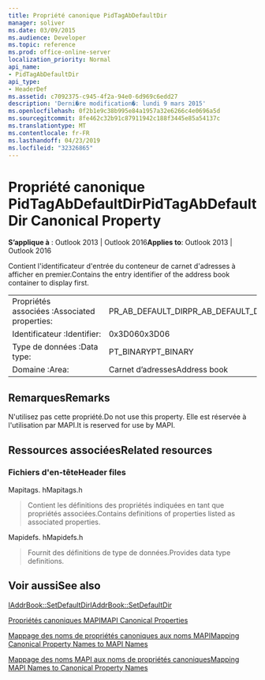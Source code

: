 ```yaml
---
title: Propriété canonique PidTagAbDefaultDir
manager: soliver
ms.date: 03/09/2015
ms.audience: Developer
ms.topic: reference
ms.prod: office-online-server
localization_priority: Normal
api_name:
- PidTagAbDefaultDir
api_type:
- HeaderDef
ms.assetid: c7092375-c945-4f2a-94e0-6d969c6edd27
description: 'Derni�re modification�: lundi 9 mars 2015'
ms.openlocfilehash: 0f2b1e9c38b995e84a1957a32e6266c4e0696a5d
ms.sourcegitcommit: 8fe462c32b91c87911942c188f3445e85a54137c
ms.translationtype: MT
ms.contentlocale: fr-FR
ms.lasthandoff: 04/23/2019
ms.locfileid: "32326865"
---
```

# <a name="pidtagabdefaultdir-canonical-property"></a><span data-ttu-id="eaf94-103">Propriété canonique PidTagAbDefaultDir</span><span class="sxs-lookup"><span data-stu-id="eaf94-103">PidTagAbDefaultDir Canonical Property</span></span>

  
  
<span data-ttu-id="eaf94-104">**S’applique à** : Outlook 2013 | Outlook 2016</span><span class="sxs-lookup"><span data-stu-id="eaf94-104">**Applies to**: Outlook 2013 | Outlook 2016</span></span> 
  
<span data-ttu-id="eaf94-105">Contient l'identificateur d'entrée du conteneur de carnet d'adresses à afficher en premier.</span><span class="sxs-lookup"><span data-stu-id="eaf94-105">Contains the entry identifier of the address book container to display first.</span></span> 
  
|||
|:-----|:-----|
|<span data-ttu-id="eaf94-106">Propriétés associées :</span><span class="sxs-lookup"><span data-stu-id="eaf94-106">Associated properties:</span></span>  <br/> |<span data-ttu-id="eaf94-107">PR_AB_DEFAULT_DIR</span><span class="sxs-lookup"><span data-stu-id="eaf94-107">PR_AB_DEFAULT_DIR</span></span>  <br/> |
|<span data-ttu-id="eaf94-108">Identificateur :</span><span class="sxs-lookup"><span data-stu-id="eaf94-108">Identifier:</span></span>  <br/> |<span data-ttu-id="eaf94-109">0x3D06</span><span class="sxs-lookup"><span data-stu-id="eaf94-109">0x3D06</span></span>  <br/> |
|<span data-ttu-id="eaf94-110">Type de données :</span><span class="sxs-lookup"><span data-stu-id="eaf94-110">Data type:</span></span>  <br/> |<span data-ttu-id="eaf94-111">PT_BINARY</span><span class="sxs-lookup"><span data-stu-id="eaf94-111">PT_BINARY</span></span>  <br/> |
|<span data-ttu-id="eaf94-112">Domaine :</span><span class="sxs-lookup"><span data-stu-id="eaf94-112">Area:</span></span>  <br/> |<span data-ttu-id="eaf94-113">Carnet d’adresses</span><span class="sxs-lookup"><span data-stu-id="eaf94-113">Address book</span></span>  <br/> |
   
## <a name="remarks"></a><span data-ttu-id="eaf94-114">Remarques</span><span class="sxs-lookup"><span data-stu-id="eaf94-114">Remarks</span></span>

<span data-ttu-id="eaf94-115">N'utilisez pas cette propriété.</span><span class="sxs-lookup"><span data-stu-id="eaf94-115">Do not use this property.</span></span> <span data-ttu-id="eaf94-116">Elle est réservée à l'utilisation par MAPI.</span><span class="sxs-lookup"><span data-stu-id="eaf94-116">It is reserved for use by MAPI.</span></span>
  
## <a name="related-resources"></a><span data-ttu-id="eaf94-117">Ressources associées</span><span class="sxs-lookup"><span data-stu-id="eaf94-117">Related resources</span></span>

### <a name="header-files"></a><span data-ttu-id="eaf94-118">Fichiers d'en-tête</span><span class="sxs-lookup"><span data-stu-id="eaf94-118">Header files</span></span>

<span data-ttu-id="eaf94-119">Mapitags. h</span><span class="sxs-lookup"><span data-stu-id="eaf94-119">Mapitags.h</span></span>
  
> <span data-ttu-id="eaf94-120">Contient les définitions des propriétés indiquées en tant que propriétés associées.</span><span class="sxs-lookup"><span data-stu-id="eaf94-120">Contains definitions of properties listed as associated properties.</span></span>
    
<span data-ttu-id="eaf94-121">Mapidefs. h</span><span class="sxs-lookup"><span data-stu-id="eaf94-121">Mapidefs.h</span></span>
  
> <span data-ttu-id="eaf94-122">Fournit des définitions de type de données.</span><span class="sxs-lookup"><span data-stu-id="eaf94-122">Provides data type definitions.</span></span>
    
## <a name="see-also"></a><span data-ttu-id="eaf94-123">Voir aussi</span><span class="sxs-lookup"><span data-stu-id="eaf94-123">See also</span></span>



[<span data-ttu-id="eaf94-124">IAddrBook::SetDefaultDir</span><span class="sxs-lookup"><span data-stu-id="eaf94-124">IAddrBook::SetDefaultDir</span></span>](iaddrbook-setdefaultdir.md)


[<span data-ttu-id="eaf94-125">Propriétés canoniques MAPI</span><span class="sxs-lookup"><span data-stu-id="eaf94-125">MAPI Canonical Properties</span></span>](mapi-canonical-properties.md)
  
[<span data-ttu-id="eaf94-126">Mappage des noms de propriétés canoniques aux noms MAPI</span><span class="sxs-lookup"><span data-stu-id="eaf94-126">Mapping Canonical Property Names to MAPI Names</span></span>](mapping-canonical-property-names-to-mapi-names.md)
  
[<span data-ttu-id="eaf94-127">Mappage des noms MAPI aux noms de propriétés canoniques</span><span class="sxs-lookup"><span data-stu-id="eaf94-127">Mapping MAPI Names to Canonical Property Names</span></span>](mapping-mapi-names-to-canonical-property-names.md)

